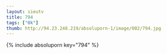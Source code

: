 ```yaml
--- 
layout: sieutv
title: 794
tags: ["0k"]
thumb: http://94.23.248.219/absoluporn-1/image/002/794.jpg
---
```

{% include absoluporn key="794" %} 
